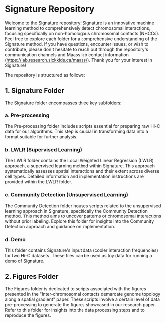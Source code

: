 # Signature Repository

Welcome to the Signature repository! Signature is an innovative machine learning method to comprehensively detect chromosomal interactions, focusing specifically on non-homologous chromosomal contacts (NHCCs). Feel free to explore each folder for a comprehensive understanding of the Signature method. If you have questions, encounter issues, or wish to contribute, please don't hesitate to reach out through the repository's communication channels and Maass lab contact information (https://lab.research.sickkids.ca/maass/). Thank you for your interest in Signature!




The repository is structured as follows:

## 1. Signature Folder
The Signature folder encompasses three key subfolders:

### a. Pre-processing
The Pre-processing folder includes scripts essential for preparing raw Hi-C data for our algorithms. This step is crucial in transforming data into a format suitable for further analysis.

### b. LWLR (Supervised Learning)
The LWLR folder contains the Local Weighted Linear Regression (LWLR) approach, a supervised learning method within Signature. This approach systematically assesses spatial interactions and their extent across diverse cell types. Detailed information and implementation instructions are provided within the LWLR folder.

### c. Community Detection (Unsupervised Learning)
The Community Detection folder houses scripts related to the unsupervised learning approach in Signature, specifically the Community Detection method. This method aims to uncover patterns of chromosomal interactions without prior labeling. Explore this folder for insights into the Community Detection approach and guidance on implementation.

### d. Demo
This folder contains Signature's input data (cooler interaction frequencies) for two Hi-C datasets. These files can be used as toy data for running a demo of Signature.

## 2. Figures Folder
The Figures folder is dedicated to scripts associated with the figures presented in the "Inter-chromosomal contacts demarcate genome topology along a spatial gradient" paper. These scripts involve a certain level of data pre-processing to generate the figures showcased in our research paper. Refer to this folder for insights into the data processing steps and to reproduce the figures.
